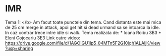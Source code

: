# IMR

Tema 1: <\b>
  Am facut toate punctele din tema.
  Cand distanta este mai mica de 25 cm merge in attack, apoi get hit si dead urmand sa se intoarca la idle. In caz contrar trece intre idle si walk.
  Tema realizata de:
    * Ioana Roibu 3B3
    * Eleni Cojocariu 3E3
  Link catre video:
    https://drive.google.com/file/d/1AGOIGU1lp5_04MTn5F2G10iqh1ALAljK/view?usp=sharing
